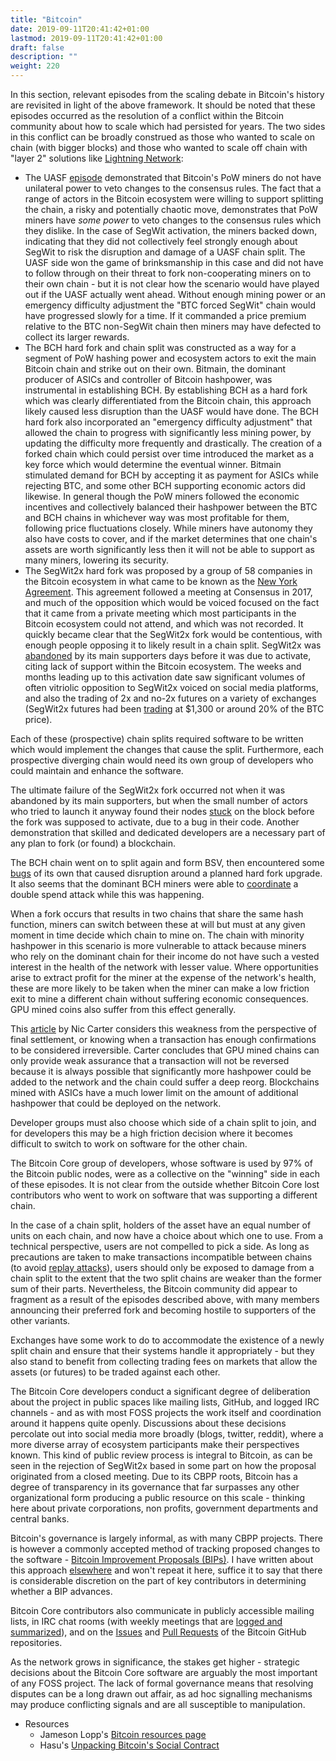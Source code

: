 ```yaml
---
title: "Bitcoin"
date: 2019-09-11T20:41:42+01:00
lastmod: 2019-09-11T20:41:42+01:00
draft: false
description: ""
weight: 220
---
```



In this section, relevant episodes from the scaling debate in Bitcoin's history are revisited in light of the above framework. It should be noted that these episodes occurred as the resolution of a conflict within the Bitcoin community about how to scale which had persisted for years. The two sides in this conflict can be broadly construed as those who wanted to scale on chain (with bigger blocks) and those who wanted to scale off chain with "layer 2" solutions like [Lightning Network](https://en.wikipedia.org/wiki/Lightning_Network):

* The UASF [episode](https://medium.com/@jimmysong/bitcoin-uasf-and-skin-in-the-game-7695031c5689) demonstrated that Bitcoin's PoW miners do not have unilateral power to veto changes to the consensus rules. The fact that a range of actors in the Bitcoin ecosystem were willing to support splitting the chain, a risky and potentially chaotic move, demonstrates that PoW miners have *some power* to veto changes to the consensus rules which they dislike. In the case of SegWit activation, the miners backed down, indicating that they did not collectively feel strongly enough about SegWit to risk the disruption and damage of a UASF chain split. The UASF side won the game of brinksmanship in this case and did not have to follow through on their threat to fork non-cooperating miners on to their own chain - but it is not clear how the scenario would have played out if the UASF actually went ahead. Without enough mining power or an emergency difficulty adjustment the "BTC forced SegWit" chain would have progressed slowly for a time. If it commanded a price premium relative to the BTC non-SegWit chain then miners may have defected to collect its larger rewards.
* The BCH hard fork and chain split was constructed as a way for a segment of PoW hashing power and ecosystem actors to exit the main Bitcoin chain and strike out on their own. Bitmain, the dominant producer of ASICs and controller of Bitcoin hashpower, was instrumental in establishing BCH. By establishing BCH as a hard fork which was clearly differentiated from the Bitcoin chain, this approach likely caused less disruption than the UASF would have done. The BCH hard fork also incorporated an "emergency difficulty adjustment" that allowed the chain to progress with significantly less mining power, by updating the difficulty more frequently and drastically. The creation of a forked chain which could persist over time introduced the market as a key force which would determine the eventual winner. Bitmain stimulated demand for BCH by accepting it as payment for ASICs while rejecting BTC, and some other BCH supporting economic actors did likewise. In general though the PoW miners followed the economic incentives and collectively balanced their hashpower between the BTC and BCH chains in whichever way was most profitable for them, following price fluctuations closely. While miners have autonomy they also have costs to cover, and if the market determines that one chain's assets are worth significantly less then it will not be able to support as many miners, lowering its security. 
* The SegWit2x hard fork was proposed by a group of 58 companies in the Bitcoin ecosystem in what came to be known as the [New York Agreement](https://medium.com/@DCGco/bitcoin-scaling-agreement-at-consensus-2017-133521fe9a77). This agreement followed a meeting at Consensus in 2017, and much of the opposition which would be voiced focused on the fact that it came from a private meeting which most participants in the Bitcoin ecosystem could not attend, and which was not recorded. It quickly became clear that the SegWit2x fork would be contentious, with enough people opposing it to likely result in a chain split. SegWit2x was [abandoned](https://lists.linuxfoundation.org/pipermail/bitcoin-SegWit2x/2017-November/000685.html) by its main supporters days before it was due to activate, citing lack of support within the Bitcoin ecosystem. The weeks and months leading up to this activation date saw significant volumes of often vitriolic opposition to SegWit2x voiced on social media platforms, and also the trading of 2x and no-2x futures on a variety of exchanges (SegWit2x futures had been [trading](https://news.bitcoin.com/SegWit2x-futures-continue-to-trade-despite-fork-cancellation/) at $1,300 or around 20% of the BTC price). 

Each of these (prospective) chain splits required software to be written which would implement the changes that cause the split. Furthermore, each prospective diverging chain would need its own group of developers who could maintain and enhance the software. 

The ultimate failure of the SegWit2x fork occurred not when it was abandoned by its main supporters, but when the small number of actors who tried to launch it anyway found their nodes [stuck](https://www.coindesk.com/no-fork-no-fire-SegWit2x-nodes-stall-running-abandoned-bitcoin-code) on the block before the fork was supposed to activate, due to a bug in their code. Another demonstration that skilled and dedicated developers are a necessary part of any plan to fork (or found) a blockchain. 

The BCH chain went on to split again and form BSV, then encountered some [bugs](https://cryptovest.com/news/bitcoin-cash-bch-chain-underwent-rogue-fork-due-to-normal-bugs/) of its own that caused disruption around a planned hard fork upgrade. It also seems that the dominant BCH miners were able to [coordinate](https://bravenewcoin.com/insights/the-bitcoin-cash-fiasco-a-reorg-or-a-51-percent-attack) a double spend attack while this was happening. 

When a fork occurs that results in two chains that share the same hash function, miners can switch between these at will but must at any given moment in time decide which chain to mine on. The chain with minority hashpower in this scenario is more vulnerable to attack because miners who rely on the dominant chain for their income do not have such a vested interest in the health of the network with lesser value. Where opportunities arise to extract profit for the miner at the expense of the network's health, these are more likely to be taken when the miner can make a low friction exit to mine a different chain without suffering economic consequences. GPU mined coins also suffer from this effect generally. 

This [article](https://medium.com/@nic__carter/its-the-settlement-assurances-stupid-5dcd1c3f4e41) by Nic Carter considers this weakness from the perspective of final settlement, or knowing when a transaction has enough confirmations to be considered irreversible. Carter concludes that GPU mined chains can only provide weak assurance that a transaction will not be reversed because it is always possible that significantly more hashpower could be added to the network and the chain could suffer a deep reorg. Blockchains mined with ASICs have a much lower limit on the amount of additional hashpower that could be deployed on the network.

Developer groups must also choose which side of a chain split to join, and for developers this may be a high friction decision where it becomes difficult to switch to work on software for the other chain. 

The Bitcoin Core group of developers, whose software is used by 97% of the Bitcoin public nodes, were as a collective on the "winning" side in each of these episodes. It is not clear from the outside whether Bitcoin Core lost contributors who went to work on software that was supporting a different chain.

In the case of a chain split, holders of the asset have an equal number of units on each chain, and now have a choice about which one to use. From a technical perspective, users are not compelled to pick a side. As long as precautions are taken to make transactions incompatible between chains (to avoid [replay attacks](https://blockonomi.com/replay-attacks/)), users should only be exposed to damage from a chain split to the extent that the two split chains are weaker than the former sum of their parts. Nevertheless, the Bitcoin community did appear to fragment as a result of the episodes described above, with many members announcing their preferred fork and becoming hostile to supporters of the other variants.

Exchanges have some work to do to accommodate the existence of a newly split chain and ensure that their systems handle it appropriately - but they also stand to benefit from collecting trading fees on markets that allow the assets (or futures) to be traded against each other. 

The Bitcoin Core developers conduct a significant degree of deliberation about the project in public spaces like mailing lists, GitHub, and logged IRC channels - and as with most FOSS projects the work itself and coordination around it happens quite openly. Discussions about these decisions percolate out into social media more broadly (blogs, twitter, reddit), where a more diverse array of ecosystem participants make their perspectives known. This kind of public review process is integral to Bitcoin, as can be seen in the rejection of SegWit2x based in some part on how the proposal originated from a closed meeting. Due to its CBPP roots, Bitcoin has a degree of transparency in its governance that far surpasses any other organizational form producing a public resource on this scale - thinking here about private corporations, non profits, government departments and central banks.

Bitcoin's governance is largely informal, as with many CBPP projects. There is however a commonly accepted method of tracking proposed changes to the software - [Bitcoin Improvement Proposals (BIPs)](https://github.com/bitcoin/bips). I have written about this approach [elsewhere](https://medium.com/@richardred/a-users-perspective-and-introduction-to-blockchain-governance-80fbe2050222) and won't repeat it here, suffice it to say that there is considerable discretion on the part of key contributors in determining whether a BIP advances.

Bitcoin Core contributors also communicate in publicly accessible mailing lists, in IRC chat rooms (with weekly meetings that are [logged and summarized](https://github.com/bitcoin/bitcoin/issues)), and on the [Issues](https://github.com/bitcoin/bitcoin/issues) and [Pull Requests](https://github.com/bitcoin/bitcoin/pulls) of the Bitcoin GitHub repositories. 

As the network grows in significance, the stakes get higher - strategic decisions about the Bitcoin Core software are arguably the most important of any FOSS project. The lack of formal governance means that resolving disputes can be a long drawn out affair, as ad hoc signalling mechanisms may produce conflicting signals and are all susceptible to manipulation. 

* Resources
  * Jameson Lopp's [Bitcoin resources page](https://www.lopp.net/bitcoin-information.html)
  * Hasu's [Unpacking Bitcoin's Social Contract](https://medium.com/s/story/bitcoins-social-contract-1f8b05ee24a9)

